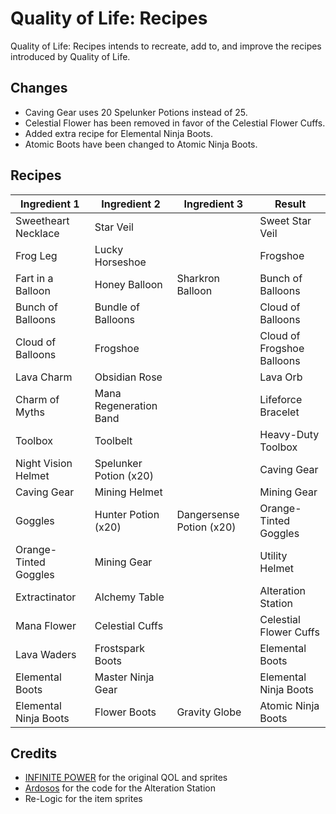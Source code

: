 # Quality of Life: Recipes
Quality of Life: Recipes intends to recreate, add to, and improve the recipes introduced by Quality of Life.

## Changes
* Caving Gear uses 20 Spelunker Potions instead of 25.
* Celestial Flower has been removed in favor of the Celestial Flower Cuffs.
* Added extra recipe for Elemental Ninja Boots.
* Atomic Boots have been changed to Atomic Ninja Boots.

## Recipes
| Ingredient 1 | Ingredient 2 | Ingredient 3 | Result |
| ------------ | ------------ | ------------ | ------ |
| Sweetheart Necklace | Star Veil | | Sweet Star Veil |
| Frog Leg | Lucky Horseshoe | | Frogshoe |
| Fart in a Balloon | Honey Balloon | Sharkron Balloon | Bunch of Balloons |
| Bunch of Balloons | Bundle of Balloons | | Cloud of Balloons |
| Cloud of Balloons | Frogshoe | | Cloud of Frogshoe Balloons |
| Lava Charm | Obsidian Rose | | Lava Orb |
| Charm of Myths | Mana Regeneration Band | | Lifeforce Bracelet |
| Toolbox | Toolbelt | | Heavy-Duty Toolbox |
| Night Vision Helmet | Spelunker Potion (x20) | | Caving Gear |
| Caving Gear | Mining Helmet | | Mining Gear |
| Goggles | Hunter Potion (x20) | Dangersense Potion (x20) | Orange-Tinted Goggles |
| Orange-Tinted Goggles | Mining Gear | | Utility Helmet |
| Extractinator | Alchemy Table | | Alteration Station |
| Mana Flower | Celestial Cuffs | | Celestial Flower Cuffs |
| Lava Waders | Frostspark Boots | | Elemental Boots |
| Elemental Boots | Master Ninja Gear | | Elemental Ninja Boots |
| Elemental Ninja Boots | Flower Boots | Gravity Globe | Atomic Ninja Boots |

## Credits
* [INFINITE POWER](https://forums.terraria.org/index.php?members/infinite-power.30898/) for the original QOL and sprites
* [Ardosos](https://forums.terraria.org/index.php?members/ardosos.50173/) for the code for the Alteration Station
* Re-Logic for the item sprites
